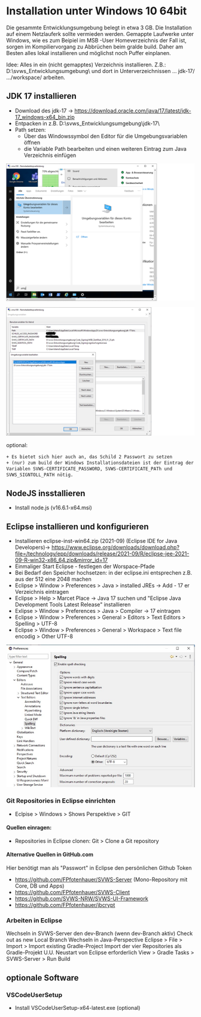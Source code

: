 # Installation unter Windows 10 64bit

Die gesammte Entwicklungsumgebung belegt in etwa 3 GB. Die Installation auf einem Netzlauferk sollte vermieden werden. Gemappte Laufwerke unter Windows, wie es zum Beipiel im MSB -User Homeverzeichnis der Fall ist, sorgen im Kompiliervorgang zu Abbrüchen beim gralde build. Daher am Besten alles lokal installieren und möglichst noch Puffer einplanen. 

Idee: Alles in ein (nicht gemapptes) Verzeichnis installieren.
Z.B.: D:\svws_Entwicklungsumgebung\ und dort in Unterverzeichnissen ... jdk-17/ .../workspace/ arbeiten.

## JDK 17 installieren

+ Download des jdk-17 -> https://download.oracle.com/java/17/latest/jdk-17_windows-x64_bin.zip
+ Entpacken in z.B. D:\svws_Entwicklungsumgebung\jdk-17\
+ Path setzen: 
    + Über das Windowssymbol den Editor für die Umgebungsvariablen öffnen 
    + die Variable Path bearbeiten und einen weiteren Eintrag zum Java Verzeichnis einfügen

![Umgebungsvariablen setzen](Entwicklungsumgebungen/Eclipse-Windows/graphics/Umgebungsvariablen_setzen_1.png)

![Umgebungsvariablen setzen](Entwicklungsumgebungen/Eclipse-Windows/graphics/Umgebungsvariablen_setzen_2.png)

optional:

    + Es bietet sich hier auch an, das Schild 2 Passwort zu setzen
    + (nur) zum build der Windows Installationsdateien ist der Eintrag der Variablen SVWS-CERTIFICATE_PASSWORD, SVWS-CERTIFICATE_PATh und SVWS_SIGNTOLL_PATH nötig. 

## NodeJS insstallieren 

+ Install node.js (v16.6.1-x64.msi)

## Eclipse installieren und konfigurieren

+ Installieren eclipse-inst-win64.zip (2021-09) (Eclipse IDE for Java Developers)-> https://www.eclipse.org/downloads/download.php?file=/technology/epp/downloads/release/2021-09/R/eclipse-jee-2021-09-R-win32-x86_64.zip&mirror_id=17
+ Einmaliger Start Eclipse - festlegen der Worspace-Pfade
+ Bei Bedarf den Speicher hochsetzen: in der eclipse.ini entsprechen z.B. aus der 512 eine 2048 machen
+ Eclipse > Window > Preferences > Java > installed JREs -> Add - 17 er Verzeichnis eintragen
+ Eclipse > Help > Marcet Place -> Java 17 suchen und "Eclipse Java Development Tools Latest Release" installieren
+ Exlipse > Window > Preferences > Java > Compiler -> 17 eintragen
+ Eclipse > Window > Preferences > General > Editors > Text Editors > Spelling > UTF-8
+ Eclipse > Window > Preferences > General > Workspace > Text file encodig > Other UTF-8

![Eclipse-UTF8_Settings](Entwicklungsumgebungen/Eclipse-Windows/graphics/Eclipse-UTF8-Setting.jpg)

### Git Repositories in Eclipse einrichten 

+ Eclpise > Windows > Shows Perspektive > GIT

#### Quellen einragen:

+ Repositories in Eclipse clonen: Git > Clone a Git repository

#### Alternative Quellen in GitHub.com
Hier benötigt man als "Passwort" in Eclipse den persönlichen Github Token 
+ https://github.com/FPfotenhauer/SVWS-Server (Mono-Repository mit Core, DB und Apps)
+ https://github.com/FPfotenhauer/SVWS-Client
+ https://github.com/SVWS-NRW/SVWS-UI-Framework
+ https://github.com/FPfotenhauer/jbcrypt

### Arbeiten in Eclipse

Wechseln in SVWS-Server den dev-Branch (wenn dev-Branch aktiv)
Check out as new Local Branch
Wechseln in Java-Perspective
Eclipse > File > Import > Import existing Gradle-Project
Import der vier Repositories als Gradle-Projekt
U.U. Neustart von Eclipse erforderlich
View > Gradle Tasks > SVWS-Server > Run Build


## optionale Software 

### VSCodeUserSetup
+ Install VSCodeUserSetup-x64-latest.exe (optional)


